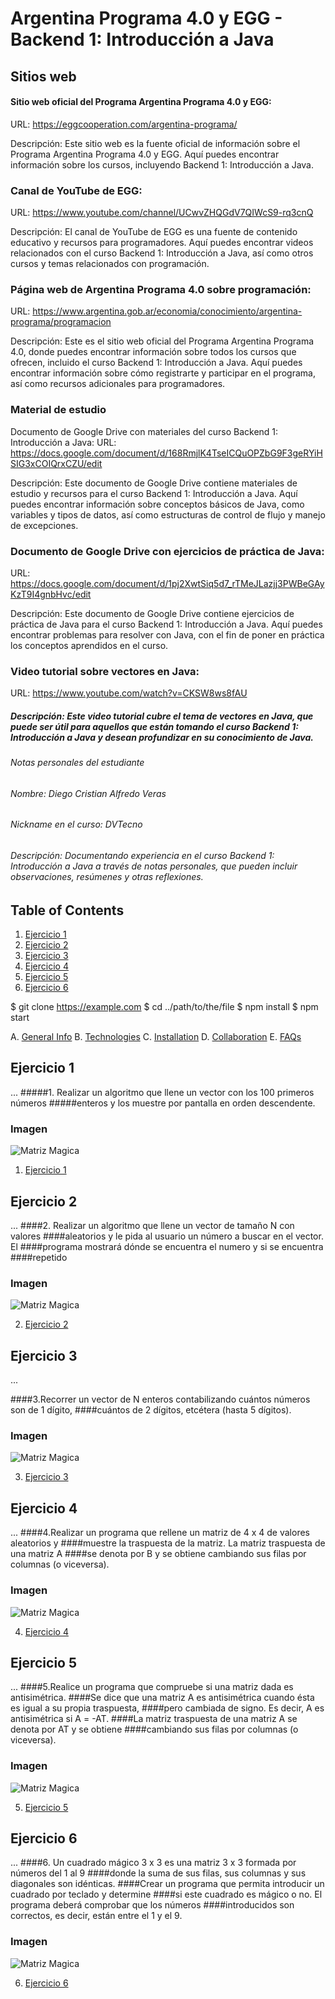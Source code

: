 # Argentina Programa 4.0 y EGG - Backend 1: Introducción a Java
## Sitios web
#### Sitio web oficial del Programa Argentina Programa 4.0 y EGG:
URL: https://eggcooperation.com/argentina-programa/

Descripción: Este sitio web es la fuente oficial de información sobre el Programa Argentina Programa 4.0 y EGG. Aquí puedes encontrar información sobre los cursos, incluyendo Backend 1: Introducción a Java.

### Canal de YouTube de EGG:
URL: https://www.youtube.com/channel/UCwvZHQGdV7QIWcS9-rq3cnQ

Descripción: El canal de YouTube de EGG es una fuente de contenido educativo y recursos para programadores. Aquí puedes encontrar videos relacionados con el curso Backend 1: Introducción a Java, así como otros cursos y temas relacionados con programación.

### Página web de Argentina Programa 4.0 sobre programación:
URL: https://www.argentina.gob.ar/economia/conocimiento/argentina-programa/programacion

Descripción: Este es el sitio web oficial del Programa Argentina Programa 4.0, donde puedes encontrar información sobre todos los cursos que ofrecen, incluido el curso Backend 1: Introducción a Java. Aquí puedes encontrar información sobre cómo registrarte y participar en el programa, así como recursos adicionales para programadores.

### Material de estudio
Documento de Google Drive con materiales del curso Backend 1: Introducción a Java:
URL: https://docs.google.com/document/d/168RmjlK4TseICQuOPZbG9F3geRYiHSIG3xCOIQrxCZU/edit

Descripción: Este documento de Google Drive contiene materiales de estudio y recursos para el curso Backend 1: Introducción a Java. Aquí puedes encontrar información sobre conceptos básicos de Java, como variables y tipos de datos, así como estructuras de control de flujo y manejo de excepciones.

### Documento de Google Drive con ejercicios de práctica de Java:
URL: https://docs.google.com/document/d/1pj2XwtSiq5d7_rTMeJLazjj3PWBeGAyKzT9I4gnbHvc/edit

Descripción: Este documento de Google Drive contiene ejercicios de práctica de Java para el curso Backend 1: Introducción a Java. Aquí puedes encontrar problemas para resolver con Java, con el fin de poner en práctica los conceptos aprendidos en el curso.

### Video tutorial sobre vectores en Java:
URL: https://www.youtube.com/watch?v=CKSW8ws8fAU





##### Descripción: Este video tutorial cubre el tema de vectores en Java, que puede ser útil para aquellos que están tomando el curso Backend 1: Introducción a Java y desean profundizar en su conocimiento de Java.

###### Notas personales del estudiante
###### Nombre: Diego Cristian Alfredo Veras

###### Nickname en el curso: DVTecno

###### Descripción: Documentando experiencia en el curso Backend 1: Introducción a Java a través de notas personales, que pueden incluir observaciones, resúmenes y otras reflexiones.


## Table of Contents


1. [Ejercicio 1](#ejercicio-1)
2. [Ejercicio 2](#ejercicio-2)
3. [Ejercicio 3](#ejercicio-3)
4. [Ejercicio 4](#ejercicio-4)
5. [Ejercicio 5](#ejercicio-5)
6. [Ejercicio 6](#ejercicio-6)










$ git clone https://example.com
$ cd ../path/to/the/file
$ npm install
$ npm start








A. [General Info](#general-info)
B. [Technologies](#technologies)
C. [Installation](#installation)
D. [Collaboration](#collaboration)
E. [FAQs](#faqs)




## Ejercicio 1
...
#####1. Realizar un algoritmo que llene un vector con los 100 primeros números
#####enteros y los muestre por pantalla en orden descendente.

### Imagen
![Matriz Magica](./Imagen/ordenDescendente.png)

1. [Ejercicio 1](https://github.com/DVTecno/VectoresExtras/blob/main/src/vetores/EjAprendizaje/ej1.java)

## Ejercicio 2
...
####2. Realizar un algoritmo que llene un vector de tamaño N con valores
####aleatorios y le pida al usuario un número a buscar en el vector. El
####programa mostrará dónde se encuentra el numero y si se encuentra
####repetido

### Imagen
![Matriz Magica](./Imagen/siSeEncuentra.png)

2. [Ejercicio 2](https://github.com/DVTecno/VectoresExtras/blob/main/src/vetores/EjAprendizaje/ej2.java)

## Ejercicio 3
...

####3.Recorrer un vector de N enteros contabilizando cuántos números son de 1 dígito, 
####cuántos de 2 dígitos, etcétera (hasta 5 dígitos).
### Imagen
![Matriz Magica](./Imagen/hasta5Dígitos.png)

3. [Ejercicio 3](https://github.com/DVTecno/VectoresExtras/blob/main/src/vetores/EjAprendizaje/ej3.java)

## Ejercicio 4
...
####4.Realizar un programa que rellene un matriz de 4 x 4 de valores aleatorios y
####muestre la traspuesta de la matriz. La matriz traspuesta de una matriz A
####se denota por B y se obtiene cambiando sus filas por columnas (o viceversa).

### Imagen
![Matriz Magica](./Imagen/traspuesta.png)

4. [Ejercicio 4](https://github.com/DVTecno/VectoresExtras/blob/main/src/vetores/EjAprendizaje/ej4.java)

## Ejercicio 5
...
####5.Realice un programa que compruebe si una matriz dada es antisimétrica.
####Se dice que una matriz A es antisimétrica cuando ésta es igual a su propia traspuesta,
####pero cambiada de signo. Es decir, A es antisimétrica si A = -AT.
####La matriz traspuesta de una matriz A se denota por AT y se obtiene
####cambiando sus filas por columnas (o viceversa).


### Imagen
![Matriz Magica](./Imagen/matrizAntisimetrica.png)

5. [Ejercicio 5](https://github.com/DVTecno/VectoresExtras/blob/main/src/vetores/EjAprendizaje/Ej5.java)

## Ejercicio 6
...
####6. Un cuadrado mágico 3 x 3 es una matriz 3 x 3 formada por números del 1 al 9
####donde la suma de sus filas, sus columnas y sus diagonales son idénticas.
####Crear un programa que permita introducir un cuadrado por teclado y determine 
####si este cuadrado es mágico o no. El programa deberá comprobar que los números 
####introducidos son correctos, es decir, están entre el 1 y el 9.


### Imagen
![Matriz Magica](./Imagen/MatrizMagica.png)

6. [Ejercicio 6](https://github.com/DVTecno/VectoresExtras/blob/main/src/vetores/EjAprendizaje/Ej6.java)
